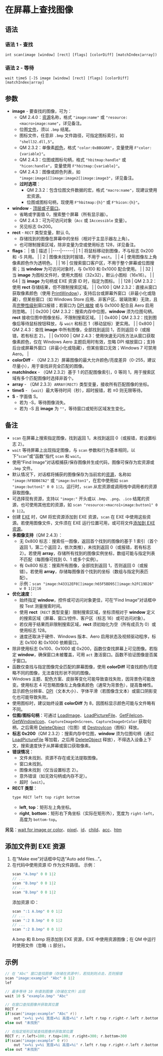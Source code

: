 # 在屏幕上查找图像

## 语法

### 语法 1 - 查找
```
int scan(image [window] [rect] [flags] [colorDiff] [matchIndex|array])
```

### 语法 2 - 等待
```
wait timeS [-]S image [window] [rect] [flags] [colorDiff] [matchIndex|array]
```

## 参数
- **image** - 要查找的图像，可为：
  - QM 2.4.0：[资源](../Other/IDP_RESOURCES.html)名称，格式 `"image:name"` 或 `"resource:<macro>image:name"`，详见备注。
  - 位图[文件](../Other/IDP_SEARCHPATHS.html)，须以 `.bmp` 结尾。
  - 图标文件，任意非 `.bmp` 文件路径，可指定图标索引，如 `"shell32.dll,5"`。
  - QM 2.3.2：单像素[颜色](../Other/IDP_COLOR.html)，格式 `"color:0xBBGGRR"`，变量使用 `F"color:{variable}"`。
  - QM 2.4.3：位图或图标句柄，格式 `"hbitmap:handle"` 或 `"hicon:handle"`，变量使用 `F"hbitmap:{variable}"`。
  - QM 2.4.3：图像或颜色列表，如 `"image:image1[]image:image2[]image:image3"`，详见备注。
  - **过时选项**：
    - QM 2.3.2：包含位图文件数据的宏，格式 `"macro:name"`，现建议使用宏资源。
    - 位图或图标句柄，现使用 `F"hbitmap:{h}"` 或 `F"hicon:{h}"`。
- **window** - [顶层或子窗口](../Other/IDP_WINDOWEXPRESSION.html)。
  - 省略或字面值 0，搜索整个屏幕（所有显示器）。
  - QM 2.4.3：可为可访问对象（`Acc` 或 `IAccessible` 变量）。
  - 另见标志 0x200。
- **rect** - `RECT` 类型变量，默认 0。
  - 存储找到的图像在屏幕中的坐标（相对于主显示器左上角）。
  - 也可限制搜索区域，除非变量为空或使用标志 128，详见备注。
- **flags**：
  | 值 | 描述 |
  |----|------|
  | 1 | 将鼠标移动到图像，不与标志 0x200 和 -S 共用。 |
  | 2 | 图像未找到时报错，不用于 `wait`。 |
  | 4 | 使用图像左上角像素颜色作为透明色。 |
  | 16 | 仅搜索窗口客户区，不用于整个屏幕或位图搜索；当 **window** 为可访问对象时，与 0x100 和 0x1000 配合使用。 |
  | 32 | 当 **image** 为图标文件时，使用大图标（32x32），默认小图标（16x16）。 |
  | 64 | 当 **image** 为句柄或 EXE 资源 ID 时，指定为图标。 |
  | 128 | QM 2.3.2：使用 **rect** 存储结果，但不限制搜索区域。 |
  | 0x100 | QM 2.3.2：直接从窗口获取像素颜色（使用 [PrintWindow](../Other/IDP_MSDN.html)），支持后台或屏幕外窗口（非最小化或隐藏），但某些窗口（如 Windows Store 应用、非客户区、玻璃效果）无效，且高[完整性级别](../Other/IDP_VISTA.html)窗口报错；若窗口为 [DPI 缩放](../Other/IDP_DPI.html) 或与 0x1000 配合且 Aero 启用则忽略。 |
  | 0x200 | QM 2.3.2：搜索内存中位图，**window** 须为位图句柄，**rect** 接收位图中图像坐标，不限制搜索区域。 |
  | 0x400 | QM 2.3.2：找到图像后等待鼠标按钮释放，与 `wait` 和标志 1（移动鼠标）更实用。 |
  | 0x800 | QM 2.4.3：查找 **image** 中所有图像，全部找到返回 1，否则返回 0（或报错，若有标志 2）。 |
  | 0x1000 | QM 2.4.3：使用快速无闪烁方法从窗口获取像素颜色，仅在 Windows Aero 主题启用时有效，忽略 DPI 缩放窗口；支持后台或屏幕外窗口（非最小化或隐藏），但某些窗口无效；Windows 7 可禁用 Aero。 |
- **colorDiff** - （QM 2.3.2）屏幕图像的最大允许颜色/亮度差异（0-255，建议尽量小），用于查找非完全匹配的图像。
- **matchIndex** - （QM 2.3.2）基于 1 的匹配图像索引，0 等同 1，用于搜索区域有多个匹配图像时选择非首个。
- **array** - （QM 2.3.3）`ARRAY(RECT)` 类型变量，接收所有匹配图像的坐标。
- **timeS** - （`wait`）最大等待时间（秒），超时报错，若 ≤0 则无限等待。
- **S** - 字面值 S。
  - 若为 -S，等待图像消失。
  - 若为 -S 且 **image** 为 `""`，等待窗口或矩形区域发生变化。

## 备注
- `scan` 在屏幕上搜索指定图像，找到返回 1，未找到返回 0（或报错，若设置标志 2）。
- `wait` 等待屏幕上出现指定图像，与 `scan` 参数和行为基本相同，以下“`scan`”或“函数”指代 `scan` 和 `wait`。
- 使用“Find Image”对话框捕获/保存图像并生成代码，图像可保存为宏资源或 `.bmp` 文件。
- 默认情况下，对话框将捕获的图像保存为当前宏的[资源](../Other/IDP_RESOURCES.html)，名称如 `"image:hFBDB67A2"` 或 `"image:button1"`，在宏中使用如 `scan "image:button1" 0 0 1|2`。运行时，`scan` 从宏资源或调用栈中调用者的资源获取图像。
- 可选择现有资源，支持以 `"image:"` 开头或以 `.bmp`、`.png`、`.ico` 结尾的资源，也可使用其他宏的资源，如 `scan "resource:<macro1>image:button1" 0 0 1|2`。
- 创建 [EXE](../QM_Help/IDH_MAKEEXE.html) 时，QM 将宏资源添加到 EXE 资源，`scan` 在 EXE 中使用这些资源。若使用图像文件，文件须在 EXE 运行位置可用，或可将文件[添加到 EXE 资源](#添加文件到-exe-资源)。
- **多图像支持**（QM 2.4.3）：
  - 无 0x800 标志：搜索任一图像，返回首个找到的图像的基于 1 索引（首个返回 1，第二个返回 2，依次类推），未找到返回 0（或报错，若有标志 2）。若使用 **array**，存储所有找到的图像实例坐标，数组可能与指定列表不匹配（每图像可找到 0、1 或多个实例）。
  - 有 0x800 标志：搜索所有图像，全部找到返回 1，否则返回 0（或报错）。若使用 **array**，存储每图像首个找到的坐标（数组与指定列表匹配）。
  - 示例：`scan "image:h43312EF0[]image:h65F5BD95[]image:h2FC19D26" w 0 1|2|16`
- **优化速度**：
  - 始终指定 **window**，控件或可访问对象更佳，可在“Find Image”对话框中按 Test 测量搜索时间。
  - 使用 **rect**（`RECT` 类型变量）限制搜索区域，坐标须相对于 **window** 定义的搜索区域（屏幕、窗口/控件、客户区（标志 16）或可访问对象）。
  - 若仅用于结果而非限制搜索区域，**rect** 须初始化为空（所有成员为 0）或使用标志 128。
  - 速度还取决于硬件、Windows 版本、Aero 启用状态及视频驱动程序，标志 0x100 和 0x1000 依赖窗口。
- 除非使用标志 0x100、0x1000 或 0x200，函数仅查找屏幕上可见图像。若指定 **window**，确保窗口未被覆盖，可用 `act` 激活窗口。函数不验证图像是否属于窗口。
- 函数仅查找与指定图像完全匹配的屏幕图像，使用 **colorDiff** 可查找颜色/亮度略不同的图像，无法查找形状不同的图像。
- Windows 主题、配色方案、皮肤等变化可能导致查找失败，因背景色可能改变。使用标志 4 可忽略图像左上角像素颜色（通常为背景色），提高鲁棒性。显示颜色分辨率、[DPI](../Other/IDP_DPI.html)（文本大小）、字体平滑（若图像含文本）或窗口阴影变化也可能导致失败。
- 使用图标时，建议始终设置 **colorDiff** 为 8，因图标显示颜色可能与文件略有不同。
- **位图/图标句柄**：可通过 [LoadImage](../Other/IDP_MSDN.html)、[LoadPictureFile](../User/IDP_QMDLL.html#LoadPictureFile)、[GetFileIcon](../User/IDP_QMDLL.html#GetFileIcon)、[GetWindowIcon](../User/IDP_QMDLL.html#GetWindowIcon)、`CaptureImageOnScreen`、`CaptureImageOrColor` 获取句柄，之后需用 [DeleteObject](../Other/IDP_MSDN.html)（位图）或 [DestroyIcon](../Other/IDP_MSDN.html)（图标）释放。
- **标志 0x200**（QM 2.3.2）：搜索内存中位图，**window** 须为位图句柄（通过 [LoadPictureFile](../User/IDP_QMDLL.html#LoadPictureFile) 等加载，之后用 [DeleteObject](../Other/IDP_MSDN.html) 释放），不得选入设备上下文，搜索速度快于从屏幕或窗口获取像素。
- **错误情况**：
  - 文件未找到、资源不存在或无法提取图像。
  - 窗口未找到。
  - 图像未找到（仅当设置标志 2）。
  - 意外错误（如无效句柄或内存不足）。
  - 超时（`wait`）。
- **RECT 类型**：
  ```cpp
  type RECT left top right bottom
  ```
  - **left**, **top**：矩形左上角坐标。
  - **right**, **bottom**：矩形右下角坐标（实际在矩形外），宽度为 `right-left`，高度为 `bottom-top`。

**另见**：[wait for image or color](../Commands/IDP_WAIT_FOR.html)、[pixel](IDP_PIXEL.html)、[id](IDP_ID.html)、[child](IDP_CHILD.html)、[acc](IDP_ACC.html)、[htm](IDP_HTM.html)

## 添加文件到 EXE 资源
1. 在“Make exe”对话框中勾选“Auto add files...”。
2. 在代码中使用资源 ID 作为文件路径。
   示例：
   ```cpp
   scan "A.bmp" 0 0 1|2
   // ...
   scan "B.bmp" 0 0 1|2
   // ...
   scan "B.bmp" 0 0 1|2
   ```
   添加资源 ID：
   ```cpp
   scan ":1 A.bmp" 0 0 1|2
   // ...
   scan ":2 B.bmp" 0 0 1|2
   // ...
   scan ":2 B.bmp" 0 0 1|2
   ```
   A.bmp 和 B.bmp 将添加到 EXE 资源，EXE 中使用资源图像；在 QM 中运行时使用文件（忽略 `:1` 部分）。

## 示例
```cpp
// 在 "Abc" 窗口查找图像（存储在资源中），若找到则点击，否则报错
scan "image:example" "Abc" 0 1|2
lef

// 最多等待 10 秒直到图像（存储在文件）出现
wait 10 S "example.bmp" "Abc"

// 在窗口查找图像并获取其位置
RECT r
if(scan("image:example" "Abc" r))
	out "x=%i y=%i 宽度=%i 高度=%i" r.left r.top r.right-r.left r.bottom-r.top
else out "未找到"

// 在指定矩形区域查找图像并获取其位置
RECT r; r.left=100; r.top=100; r.right=300; r.bottom=300
if(scan("image:example" 0 r))
	out "x=%i y=%i 宽度=%i 高度=%i" r.left r.top r.right-r.left r.bottom-r.top
else out "未找到"
```